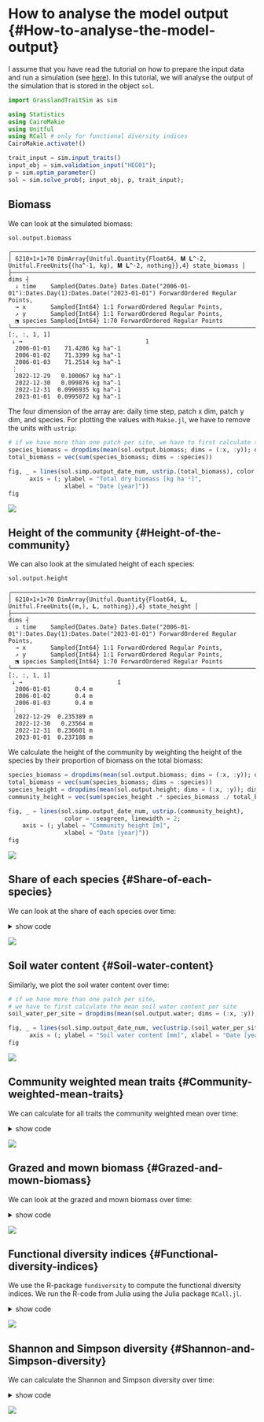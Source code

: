 
# How to analyse the model output {#How-to-analyse-the-model-output}

I assume that you have read the tutorial on how to prepare the input data and run a simulation (see [here](/tutorials/how_to_prepare_input#How-to-prepare-the-input-data-to-start-a-simulation)). In this tutorial, we will analyse the output of the simulation that is stored in the object `sol`.

```julia
import GrasslandTraitSim as sim

using Statistics
using CairoMakie
using Unitful
using RCall # only for functional diversity indices
CairoMakie.activate!()

trait_input = sim.input_traits()
input_obj = sim.validation_input("HEG01");
p = sim.optim_parameter()
sol = sim.solve_prob(; input_obj, p, trait_input);
```


## Biomass

We can look at the simulated biomass:

```julia
sol.output.biomass
```


```
╭──────────────────────────────────────────────────────────────────────────────╮
│ 6210×1×1×70 DimArray{Unitful.Quantity{Float64, 𝐌 𝐋^-2, Unitful.FreeUnits{(ha^-1, kg), 𝐌 𝐋^-2, nothing}},4} state_biomass │
├──────────────────────────────────────────────────────────────────────── dims ┤
  ↓ time    Sampled{Dates.Date} Dates.Date("2006-01-01"):Dates.Day(1):Dates.Date("2023-01-01") ForwardOrdered Regular Points,
  → x       Sampled{Int64} 1:1 ForwardOrdered Regular Points,
  ↗ y       Sampled{Int64} 1:1 ForwardOrdered Regular Points,
  ⬔ species Sampled{Int64} 1:70 ForwardOrdered Regular Points
└──────────────────────────────────────────────────────────────────────────────┘
[:, :, 1, 1]
 ↓ →                                   1
  2006-01-01    71.4286 kg ha^-1
  2006-01-02    71.3399 kg ha^-1
  2006-01-03    71.2514 kg ha^-1
 ⋮                    
  2022-12-29   0.100067 kg ha^-1
  2022-12-30   0.099876 kg ha^-1
  2022-12-31  0.0996935 kg ha^-1
  2023-01-01  0.0995072 kg ha^-1
```


The four dimension of the array are: daily time step, patch x dim, patch y dim, and species.  For plotting the values with `Makie.jl`, we have to remove the units with `ustrip`:

```julia
# if we have more than one patch per site, we have to first calculate the mean biomass per site
species_biomass = dropdims(mean(sol.output.biomass; dims = (:x, :y)); dims = (:x, :y))
total_biomass = vec(sum(species_biomass; dims = :species))

fig, _ = lines(sol.simp.output_date_num, ustrip.(total_biomass), color = :darkgreen, linewidth = 2;
      axis = (; ylabel = "Total dry biomass [kg ha⁻¹]",
                xlabel = "Date [year]"))
fig
```

![](inofzhp.png)

## Height of the community {#Height-of-the-community}

We can also look at the simulated height of each species:

```julia
sol.output.height
```


```
╭──────────────────────────────────────────────────────────────────────────────╮
│ 6210×1×1×70 DimArray{Unitful.Quantity{Float64, 𝐋, Unitful.FreeUnits{(m,), 𝐋, nothing}},4} state_height │
├──────────────────────────────────────────────────────────────────────── dims ┤
  ↓ time    Sampled{Dates.Date} Dates.Date("2006-01-01"):Dates.Day(1):Dates.Date("2023-01-01") ForwardOrdered Regular Points,
  → x       Sampled{Int64} 1:1 ForwardOrdered Regular Points,
  ↗ y       Sampled{Int64} 1:1 ForwardOrdered Regular Points,
  ⬔ species Sampled{Int64} 1:70 ForwardOrdered Regular Points
└──────────────────────────────────────────────────────────────────────────────┘
[:, :, 1, 1]
 ↓ →                           1
  2006-01-01       0.4 m
  2006-01-02       0.4 m
  2006-01-03       0.4 m
 ⋮                    
  2022-12-29  0.235389 m
  2022-12-30   0.23564 m
  2022-12-31  0.236601 m
  2023-01-01  0.237188 m
```


We calculate the height of the community by weighting the height of the species by their proportion of biomass on the total biomass:

```julia
species_biomass = dropdims(mean(sol.output.biomass; dims = (:x, :y)); dims = (:x, :y))
total_biomass = vec(sum(species_biomass; dims = :species))
species_height = dropdims(mean(sol.output.height; dims = (:x, :y)); dims = (:x, :y))
community_height = vec(sum(species_height .* species_biomass ./ total_biomass; dims = :species))

fig, _ = lines(sol.simp.output_date_num, ustrip.(community_height),
                color = :seagreen, linewidth = 2;
    axis = (; ylabel = "Community height [m]",
                xlabel = "Date [year]"))
fig
```

![](iofhvso.png)

## Share of each species {#Share-of-each-species}

We can look at the share of each species over time:
<details><summary>show code</summary>


```julia
# colors are assigned according to the specific leaf area (SLA)
color = ustrip.(sol.traits.sla)
colormap = :viridis
colorrange = (minimum(color), maximum(color))
is = sortperm(color)
cmap = cgrad(colormap)
colors = [cmap[(co .- colorrange[1]) ./ (colorrange[2] - colorrange[1])]
          for co in color[is]]

# calculate biomass proportion of each species
biomass_site = dropdims(mean(sol.output.biomass; dims=(:x, :y)); dims = (:x, :y))
biomass_ordered = biomass_site[:, sortperm(color)]
biomass_fraction = biomass_ordered ./ sum(biomass_ordered; dims = :species)
biomass_cumfraction = cumsum(biomass_fraction; dims = 2)

begin
    fig = Figure()
    Axis(fig[1,1]; ylabel = "Relative proportion of biomass of the species",
         xlabel = "Date [year]",
         limits = (sol.simp.output_date_num[1], sol.simp.output_date_num[end], 0, 1))

    for i in 1:sol.simp.nspecies
        ylower = nothing
        if i == 1
            ylower = zeros(size(biomass_cumfraction, 1))
        else
            ylower = biomass_cumfraction[:, i-1]
        end
        yupper = biomass_cumfraction[:, i]

        band!(sol.simp.output_date_num, vec(ylower), vec(yupper);
              color = colors[i])
    end

    Colorbar(fig[1,2]; limits = colorrange, colormap = cmap,
             label = "Specific leaf area [m² g⁻¹]")

    fig
end
```

</details>



![](share_biomass.png)


## Soil water content {#Soil-water-content}

Similarly, we plot the soil water content over time:

```julia
# if we have more than one patch per site,
# we have to first calculate the mean soil water content per site
soil_water_per_site = dropdims(mean(sol.output.water; dims = (:x, :y)); dims = (:x, :y))

fig, _ = lines(sol.simp.output_date_num, vec(ustrip.(soil_water_per_site)), color = :blue, linewidth = 2;
      axis = (; ylabel = "Soil water content [mm]", xlabel = "Date [year]"))
fig
```

![](ovwdbfu.png)

## Community weighted mean traits {#Community-weighted-mean-traits}

We can calculate for all traits the community weighted mean over time:
<details><summary>show code</summary>


```julia
relative_biomass = species_biomass ./ total_biomass
traits = [:maxheight, :sla, :lnc, :rsa, :amc, :abp, :lbp]
trait_names = [
    "Maximum\n height [m]", "Specific leaf\narea [m² g⁻¹]", "Leaf nitrogen \nper leaf mass\n [mg g⁻¹]",
    "Root surface\narea per below\nground biomass\n[m² g⁻¹]", "Arbuscular\n mycorrhizal\n colonisation",
    "Aboveground\nbiomass per total\nbiomass [-]", "Leaf biomass\nper total \nbiomass [-]"]

begin
    fig = Figure(; size = (500, 1000))

    for i in eachindex(traits)
        trait_vals = sol.traits[traits[i]]
        weighted_trait = trait_vals .* relative_biomass'
        cwm_trait = vec(sum(weighted_trait; dims = 1))

        Axis(fig[i, 1];
                xlabel = i == length(traits) ? "Date [year]" : "",
                xticklabelsvisible = i == length(traits) ? true : false,
                ylabel = trait_names[i])
        lines!(sol.simp.output_date_num, ustrip.(cwm_trait);
                color = :black, linewidth = 2)

    end

    [rowgap!(fig.layout, i, 5) for i in 1:length(traits)-1]

    fig
end
```

</details>



![](traits_time.svg)


## Grazed and mown biomass {#Grazed-and-mown-biomass}

We can look at the grazed and mown biomass over time:
<details><summary>show code</summary>


```julia
# total
sum(sol.output.mown)
sum(sol.output.grazed)

# plot the grazed and mown biomass over time
grazed_site = dropdims(mean(sol.output.grazed; dims=(:x, :y, :species)); dims=(:x, :y, :species))
cum_grazed = cumsum(grazed_site)

mown_site = dropdims(mean(sol.output.mown; dims=(:x, :y, :species)); dims=(:x, :y, :species))
cum_mown = cumsum(mown_site)
begin
      fig = Figure()
      Axis(fig[1,1]; ylabel = "Cummulative grazed\nbiomass [kg ha⁻¹]")
      lines!(sol.simp.mean_input_date_num, ustrip.(vec(cum_grazed)), color = :black, linewidth = 2;)
      Axis(fig[2,1]; ylabel = "Cummulative mown\nbiomass [kg ha⁻¹]", xlabel = "Date [year]")
      lines!(sol.simp.mean_input_date_num, ustrip.(vec(cum_mown)), color = :black, linewidth = 2;)
      fig
end
```

</details>



![](grazed_mown.svg)


## Functional diversity indices {#Functional-diversity-indices}

We use the R-package `fundiversity` to compute the functional diversity indices. We run the R-code from Julia using the Julia package `RCall.jl`.
<details><summary>show code</summary>


```julia
################ Calculate functional diversity in R
function traits_to_matrix(trait_data; std_traits = true)
    trait_names = keys(trait_data)
    ntraits = length(trait_names)
    nspecies = length(trait_data[trait_names[1]])
    m = Matrix{Float64}(undef, nspecies, ntraits)

    for i in eachindex(trait_names)
        tdat = trait_data[trait_names[i]]
        if std_traits
            m[:, i] = (tdat .- mean(tdat)) ./ std(tdat)
        else
            m[:, i] = ustrip.(tdat)
        end
    end

    return m
end

trait_input_wo_lbp = Base.structdiff(trait_input, (; lbp = nothing))

tstep = 100
biomass = sol.output.biomass[1:tstep:end, 1, 1, :]
biomass_R = ustrip.(biomass.data)
traits_R = traits_to_matrix(trait_input_wo_lbp;)
site_names = string.("time_", 1:size(biomass_R, 1))
species_names = string.("species_", 1:size(biomass_R, 2))

## transfer data to R
@rput species_names site_names traits_R biomass_R

R"""
library(fundiversity)

rownames(traits_R) <- species_names
rownames(biomass_R) <- site_names
colnames(biomass_R) <- species_names

fric_std_R <- fd_fric(traits_R, biomass_R, stand = TRUE)$FRic
fdis_R <- fd_fdis(traits_R, biomass_R)$FDis
fdiv_R <- fd_fdiv(traits_R, biomass_R)$FDiv
feve_R <- fd_feve(traits_R, biomass_R)$FEve
"""

## get results back from R
@rget fric_std_R fdis_R fdiv_R feve_R

begin
    fig = Figure(size = (900, 1200))

    Axis(fig[1, 1]; ylabel = "Number of species", xticks = 2006:2:2022,
         xticklabelsvisible = false, limits = (nothing, nothing, 0, nothing))
    nspecies = sum(sol.output.biomass[1:tstep:end, 1, 1, :] .> 0.0u"kg / ha"; dims = :species)
    lines!(sol.simp.output_date_num[1:tstep:end], vec(nspecies);)

    Axis(fig[2, 1]; yscale = identity, xticks = 2006:2:2022, xticklabelsvisible = false,
         ylabel = "Functional richness -\nfraction of possible volume\nto actual trait volume")
    lines!(sol.simp.output_date_num[1:tstep:end], fric_std_R)

    Axis(fig[3, 1]; xticks = 2006:2:2022, xticklabelsvisible = false,
         ylabel = "Functional dispersion -\nweighted distance to\ncommunity weighted mean")
    lines!(sol.simp.output_date_num[1:tstep:end], fdis_R)

    Axis(fig[4, 1]; xticks = 2006:2:2022, xticklabelsvisible = false,
        ylabel = "Functional divergence -\nweighted distance to\ncenter of convex hull")
    lines!(sol.simp.output_date_num[1:tstep:end], fdiv_R)

    Axis(fig[5, 1]; xticks = 2006:2:2022, xticklabelsvisible = true,
        ylabel = "Functional evenness -\n regularity of species on\nminimum spanning tree,\nweighted by abundance")
    lines!(sol.simp.output_date_num[1:tstep:end], feve_R)

    fig
end
```

</details>



![](fun_diversity.svg)


## Shannon and Simpson diversity {#Shannon-and-Simpson-diversity}

We can calculate the Shannon and Simpson diversity over time:
<details><summary>show code</summary>


```julia
biomass_site = dropdims(mean(sol.output.biomass; dims = (:x, :y)); dims = (:x, :y))
tend = size(biomass_site, 1)
shannon = Array{Float64}(undef, tend)
simpson = Array{Float64}(undef, tend)
for t in 1:tend
    b1 = biomass_site[t, :]
    b1 = b1[.!iszero.(b1)]
    p1 = b1 ./ sum(b1)
    shannon[t] = -sum(p1 .* log.(p1))
    simpson[t] = 1 - sum(p1 .^ 2)
end

begin
    fig = Figure()
    Axis(fig[1,1]; ylabel = "Shannon index")
    lines!(sol.simp.output_date_num, shannon, color = :black, linewidth = 2;)
    Axis(fig[2,1]; ylabel = "Simpson index", xlabel = "Date [year]")
    lines!(sol.simp.output_date_num, simpson, color = :black, linewidth = 2;)
    fig
end
```

</details>



![](shannon_simpson.svg)

